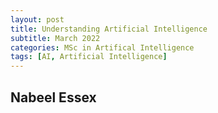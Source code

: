```yaml
---
layout: post
title: Understanding Artificial Intelligence 
subtitle: March 2022
categories: MSc in Artifical Intelligence
tags: [AI, Artificial Intelligence]
---
```

## Nabeel Essex
